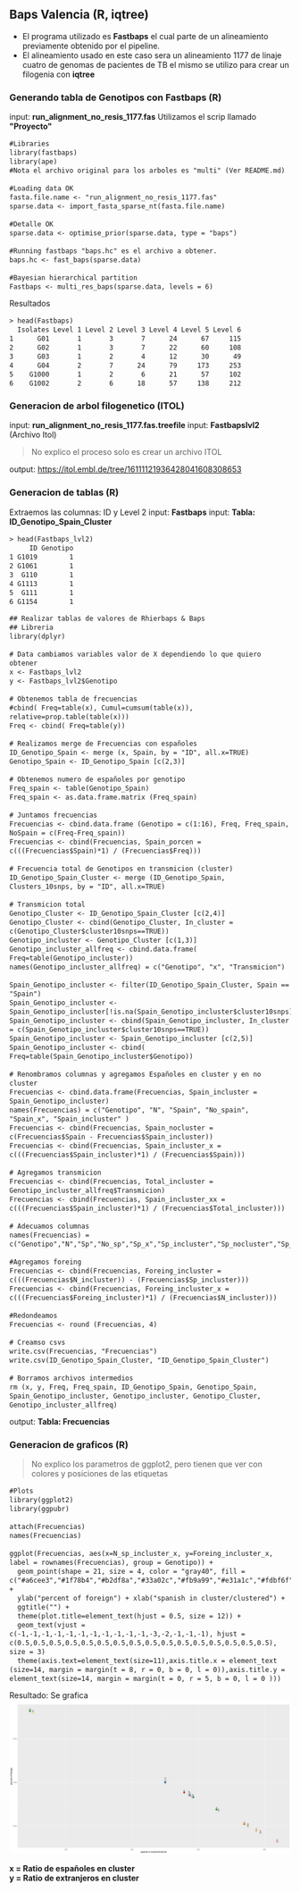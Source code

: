 ## Baps Valencia (R, iqtree)
- El programa utilizado es **Fastbaps** el cual parte de un alineamiento previamente obtenido por el pipeline.
- El alineamiento usado en este caso sera un alineamiento 1177 de linaje cuatro de genomas de pacientes de TB el mismo se utilizo para crear un filogenia con **iqtree**

### Generando tabla de Genotipos con Fastbaps (R)
input: **run_alignment_no_resis_1177.fas**
Utilizamos el scrip llamado **"Proyecto"**
~~~
#Libraries
library(fastbaps)
library(ape)
#Nota el archivo original para los arboles es "multi" (Ver README.md)

#Loading data OK
fasta.file.name <- "run_alignment_no_resis_1177.fas"
sparse.data <- import_fasta_sparse_nt(fasta.file.name)

#Detalle OK
sparse.data <- optimise_prior(sparse.data, type = "baps")

#Running fastbaps "baps.hc" es el archivo a obtener.
baps.hc <- fast_baps(sparse.data)

#Bayesian hierarchical partition
Fastbaps <- multi_res_baps(sparse.data, levels = 6)
~~~
Resultados
~~~
> head(Fastbaps)
  Isolates Level 1 Level 2 Level 3 Level 4 Level 5 Level 6
1      G01       1       3       7      24      67     115
2      G02       1       3       7      22      60     108
3      G03       1       2       4      12      30      49
4      G04       2       7      24      79     173     253
5    G1000       1       2       6      21      57     102
6    G1002       2       6      18      57     138     212
~~~

### Generacion de arbol filogenetico (ITOL)
input: **run_alignment_no_resis_1177.fas.treefile**
input: **Fastbapslvl2** (Archivo Itol)

> No explico el proceso solo es crear un archivo ITOL

output: https://itol.embl.de/tree/16111121936428041608308653

### Generacion de tablas (R)
Extraemos las columnas: ID y Level 2
input: **Fastbaps**
input: **Tabla: ID_Genotipo_Spain_Cluster**

~~~
> head(Fastbaps_lvl2)
     ID Genotipo
1 G1019        1
2 G1061        1
3  G110        1
4 G1113        1
5  G111        1
6 G1154        1
~~~

~~~
## Realizar tablas de valores de Rhierbaps & Baps
## Libreria
library(dplyr)

# Data cambiamos variables valor de X dependiendo lo que quiero obtener
x <- Fastbaps_lvl2
y <- Fastbaps_lvl2$Genotipo

# Obtenemos tabla de frecuencias
#cbind( Freq=table(x), Cumul=cumsum(table(x)), relative=prop.table(table(x)))
Freq <- cbind( Freq=table(y))

# Realizamos merge de Frecuencias con españoles
ID_Genotipo_Spain <- merge (x, Spain, by = "ID", all.x=TRUE)
Genotipo_Spain <- ID_Genotipo_Spain [c(2,3)]

# Obtenemos numero de españoles por genotipo
Freq_spain <- table(Genotipo_Spain)
Freq_spain <- as.data.frame.matrix (Freq_spain)

# Juntamos frecuencias
Frecuencias <- cbind.data.frame (Genotipo = c(1:16), Freq, Freq_spain, NoSpain = c(Freq-Freq_spain))
Frecuencias <- cbind(Frecuencias, Spain_porcen = c(((Frecuencias$Spain)*1) / (Frecuencias$Freq)))

# Frecuencia total de Genotipos en transmicion (cluster)
ID_Genotipo_Spain_Cluster <- merge (ID_Genotipo_Spain, Clusters_10snps, by = "ID", all.x=TRUE)

# Transmicion total
Genotipo_Cluster <- ID_Genotipo_Spain_Cluster [c(2,4)]
Genotipo_Cluster <- cbind(Genotipo_Cluster, In_cluster = c(Genotipo_Cluster$cluster10snps==TRUE))
Genotipo_incluster <- Genotipo_Cluster [c(1,3)]
Genotipo_incluster_allfreq <- cbind.data.frame( Freq=table(Genotipo_incluster))
names(Genotipo_incluster_allfreq) = c("Genotipo", "x", "Transmicion")

Spain_Genotipo_incluster <- filter(ID_Genotipo_Spain_Cluster, Spain == "Spain")
Spain_Genotipo_incluster <- Spain_Genotipo_incluster[!is.na(Spain_Genotipo_incluster$cluster10snps),]
Spain_Genotipo_incluster <- cbind(Spain_Genotipo_incluster, In_cluster = c(Spain_Genotipo_incluster$cluster10snps==TRUE))
Spain_Genotipo_incluster <- Spain_Genotipo_incluster [c(2,5)]
Spain_Genotipo_incluster <- cbind( Freq=table(Spain_Genotipo_incluster$Genotipo))

# Renombramos columnas y agregamos Españoles en cluster y en no cluster
Frecuencias <- cbind.data.frame(Frecuencias, Spain_incluster = Spain_Genotipo_incluster)
names(Frecuencias) = c("Genotipo", "N", "Spain", "No_spain", "Spain_x", "Spain_incluster" )
Frecuencias <- cbind(Frecuencias, Spain_nocluster = c(Frecuencias$Spain - Frecuencias$Spain_incluster))
Frecuencias <- cbind(Frecuencias, Spain_incluster_x = c(((Frecuencias$Spain_incluster)*1) / (Frecuencias$Spain)))

# Agregamos transmicion
Frecuencias <- cbind(Frecuencias, Total_incluster = Genotipo_incluster_allfreq$Transmicion)
Frecuencias <- cbind(Frecuencias, Spain_incluster_xx = c(((Frecuencias$Spain_incluster)*1) / (Frecuencias$Total_incluster)))

# Adecuamos columnas
names(Frecuencias) = c("Genotipo","N","Sp","No_sp","Sp_x","Sp_incluster","Sp_nocluster","Sp_incluster_x","N_incluster","N_sp_incluster_x")

#Agregamos foreing
Frecuencias <- cbind(Frecuencias, Foreing_incluster = c(((Frecuencias$N_incluster)) - (Frecuencias$Sp_incluster)))
Frecuencias <- cbind(Frecuencias, Foreing_incluster_x = c(((Frecuencias$Foreing_incluster)*1) / (Frecuencias$N_incluster)))

#Redondeamos
Frecuencias <- round (Frecuencias, 4)

# Creamso csvs
write.csv(Frecuencias, "Frecuencias")
write.csv(ID_Genotipo_Spain_Cluster, "ID_Genotipo_Spain_Cluster")

# Borramos archivos intermedios
rm (x, y, Freq, Freq_spain, ID_Genotipo_Spain, Genotipo_Spain, Spain_Genotipo_incluster, Genotipo_incluster, Genotipo_Cluster, Genotipo_incluster_allfreq)

~~~

output: **Tabla: Frecuencias**
### Generacion de graficos (R)
> No explico los parametros de ggplot2, pero tienen que ver con colores y posiciones de las etiquetas

~~~
#Plots
library(ggplot2)
library(ggpubr)

attach(Frecuencias)
names(Frecuencias)

ggplot(Frecuencias, aes(x=N_sp_incluster_x, y=Foreing_incluster_x, label = rownames(Frecuencias), group = Genotipo)) +
  geom_point(shape = 21, size = 4, color = "gray40", fill = c("#a6cee3","#1f78b4","#b2df8a","#33a02c","#fb9a99","#e31a1c","#fdbf6f","#ff7f00","#cab2d6","#6a3d9a","#ffff99","#b15928","#a6cee3","#1f78b4","#b2df8a","#33a02c")) +
  ylab("percent of foreign") + xlab("spanish in cluster/clustered") +
  ggtitle("") +
  theme(plot.title=element_text(hjust = 0.5, size = 12)) +
  geom_text(vjust = c(-1,-1,-1,-1,-1,-1,-1,-1,-1,-1,-1,-3,-2,-1,-1,-1), hjust = c(0.5,0.5,0.5,0.5,0.5,0.5,0.5,0.5,0.5,0.5,0.5,0.5,0.5,0.5,0.5,0.5), size = 3)
  theme(axis.text=element_text(size=11),axis.title.x = element_text (size=14, margin = margin(t = 8, r = 0, b = 0, l = 0)),axis.title.y = element_text(size=14, margin = margin(t = 0, r = 5, b = 0, l = 0 )))
~~~

Resultado: Se grafica
![](assets/Proyecto_BAPS-103f89da)

**x = Ratio de españoles en cluster**  
**y = Ratio de extranjeros en cluster**
